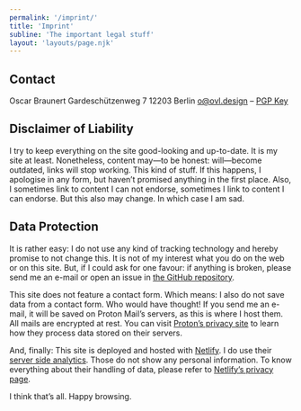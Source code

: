 ```yaml
---
permalink: '/imprint/'
title: 'Imprint'
subline: 'The important legal stuff'
layout: 'layouts/page.njk'
---
```


## Contact

Oscar Braunert
Gardeschützenweg 7
12203 Berlin
[o@ovl.design](mailto:o@ovl.design) – [PGP Key](/files/publickey.o@ovl.design-6753ef049b037f585a5b1c01c746433784696909.asc)

## Disclaimer of Liability

I try to keep everything on the site good-looking and up-to-date. It is my site at least. Nonetheless, content may—to be honest: will—become outdated, links will stop working. This kind of stuff. If this happens, I apologise in any form, but haven’t promised anything in the first place. Also, I sometimes link to content I can not endorse, sometimes I link to content I can endorse. But this also may change. In which case I am sad.

## Data Protection

It is rather easy: I do not use any kind of tracking technology and hereby promise to not change this. It is not of my interest what you do on the web or on this site. But, if I could ask for one favour: if anything is broken, please send me an e-mail or open an issue in [the GitHub repository](https://github.com/ovlb/www.ovl.design).

This site does not feature a contact form. Which means: I also do not save data from a contact form. Who would have thought! If you send me an e-mail, it will be saved on Proton Mail’s servers, as this is where I host them. All mails are encrypted at rest. You can visit [Proton’s privacy site](https://proton.me/legal/privacy) to learn how they process data stored on their servers.

And, finally: This site is deployed and hosted with [Netlify](https://www.netlify.com/). I do use their [server side analytics](https://www.netlify.com/products/analytics/). Those do not show any personal information. To know everything about their handling of data, please refer to [Netlify’s privacy page](https://www.netlify.com/privacy/).

I think that’s all. Happy browsing.
